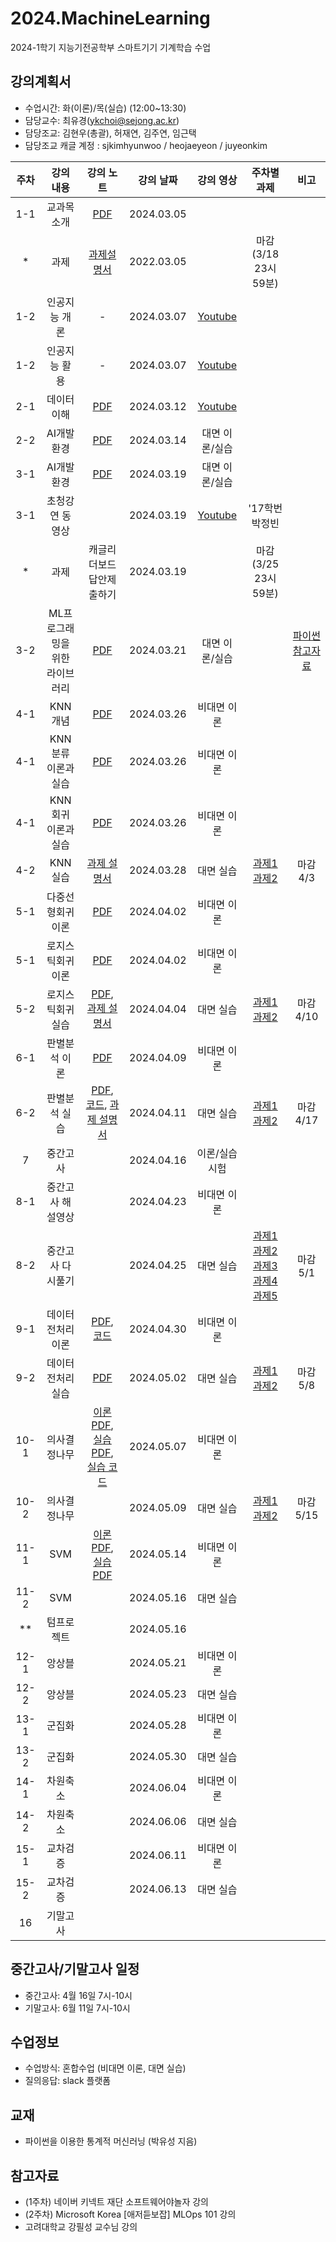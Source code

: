 # 2024.MachineLearning
2024-1학기 지능기전공학부 스마트기기 기계학습 수업


## 강의계획서
- 수업시간: 화(이론)/목(실습) (12:00~13:30) 
- 담당교수: 최유경(ykchoi@sejong.ac.kr)
- 담당조교: 김현우(총괄), 허재연, 김주연, 임근택
- 담당조교 캐글 계정 : sjkimhyunwoo / heojaeyeon / juyeonkim

| 주차 | 강의 내용 | 강의 노트 | 강의 날짜 |  강의 영상 | 주차별 과제 | 비고 | 
|:---:|:---:|:---:|:---:|:---:|:---:|:---:|  
| 1-1 | 교과목 소개  | [PDF](https://github.com/sejongresearch/2024.MachineLearning/blob/main/LectureNote/%5B%E1%84%80%E1%85%B5%E1%84%80%E1%85%A8%E1%84%92%E1%85%B5%E1%86%A8%E1%84%89%E1%85%B3%E1%86%B8%5D%5B1%E1%84%8C%E1%85%AE%E1%84%8E%E1%85%A1%5D%20%E1%84%80%E1%85%AA%E1%84%86%E1%85%A9%E1%86%A8%E1%84%89%E1%85%A9%E1%84%80%E1%85%A2%20(2024).pdf) | 2024.03.05 |  |  |  |
| * | 과제 | [과제설명서](https://github.com/sejongresearch/2024.MachineLearning/blob/main/HW/w1p1.md) | 2022.03.05 |  | 마감 (3/18 23시 59분) |  |
| 1-2 | 인공지능 개론 | - | 2024.03.07 | [Youtube](https://youtu.be/PNs8j_HTn38) |  |  |
| 1-2 | 인공지능 활용 | - | 2024.03.07 | [Youtube](https://youtu.be/Y4y8xE99gH4) |  |  |
| 2-1 | 데이터 이해 | [PDF](https://github.com/sejongresearch/2024.MachineLearning/blob/main/LectureNote/%5B%E1%84%80%E1%85%B5%E1%84%80%E1%85%A8%E1%84%92%E1%85%A1%E1%86%A8%E1%84%89%E1%85%B3%E1%86%B8%5D%5B2%E1%84%8C%E1%85%AE%E1%84%8E%E1%85%A1%5D%20%E1%84%83%E1%85%A6%E1%84%8B%E1%85%B5%E1%84%90%E1%85%A5%E1%84%8B%E1%85%B5%E1%84%92%E1%85%A2%20(2024).pdf)| 2024.03.12 | [Youtube](https://youtu.be/8Slytu_QemE) |  |  |
| 2-2 | AI개발환경 | [PDF](https://github.com/sejongresearch/2024.MachineLearning/blob/main/LectureNote/%5B%E1%84%80%E1%85%B5%E1%84%80%E1%85%A8%E1%84%92%E1%85%B5%E1%86%A8%E1%84%89%E1%85%B3%E1%86%B8%5D%5B2%E1%84%8C%E1%85%AE%E1%84%8E%E1%85%A1-2%5D%20AI%E1%84%80%E1%85%A2%E1%84%87%E1%85%A1%E1%86%AF%E1%84%92%E1%85%AA%E1%86%AB%E1%84%80%E1%85%A7%E1%86%BC%20(2024)-0319.pdf) | 2024.03.14 | 대면 이론/실습 |  |  |
| 3-1 | AI개발환경 | [PDF](https://github.com/sejongresearch/2024.MachineLearning/blob/main/LectureNote/%5B%E1%84%80%E1%85%B5%E1%84%80%E1%85%A8%E1%84%92%E1%85%A1%E1%86%A8%E1%84%89%E1%85%B3%E1%86%B8%5D%5B2%E1%84%8C%E1%85%AE%E1%84%8E%E1%85%A1-2%5D%20AI%E1%84%80%E1%85%A2%E1%84%87%E1%85%A1%E1%86%AF%E1%84%92%E1%85%AA%E1%86%AB%E1%84%80%E1%85%A7%E1%86%BC%20(2024)-0319.pdf) | 2024.03.19 | 대면 이론/실습 |  | |
| 3-1 | 초청강연 동영상 |  | 2024.03.19 | [Youtube](https://www.youtube.com/watch?v=UXipfbzVkMs) | '17학번 박정빈 |  |
| * | 과제 | 캐글리더보드 답안제출하기 | 2024.03.19 |  | 마감 (3/25 23시 59분) |  |
| 3-2 | ML프로그래밍을 <br> 위한 라이브러리 | [PDF](https://github.com/sejongresearch/2024.MachineLearning/blob/main/LectureNote/%5B%E1%84%80%E1%85%B5%E1%84%80%E1%85%A8%E1%84%92%E1%85%A1%E1%86%A8%E1%84%89%E1%85%B3%E1%86%B8%5D%5B3%E1%84%8C%E1%85%AE%E1%84%8E%E1%85%A1-2%5D%20ML%E1%84%91%E1%85%B3%E1%84%85%E1%85%A9%E1%84%80%E1%85%B3%E1%84%85%E1%85%A2%E1%84%86%E1%85%B5%E1%86%BC%E1%84%8B%E1%85%B3%E1%86%AF%20%E1%84%8B%E1%85%B1%E1%84%92%E1%85%A1%E1%86%AB%20%E1%84%85%E1%85%A1%E1%84%8B%E1%85%B5%E1%84%87%E1%85%B3%E1%84%85%E1%85%A5%E1%84%85%E1%85%B5%20(2024).pdf) | 2024.03.21 | 대면 이론/실습 |  | [파이썬 참고자료](https://wikidocs.net/book/1) |
| 4-1 | KNN 개념 | [PDF](https://github.com/sejongresearch/2024.MachineLearning/blob/main/LectureNote/%5B%EA%B8%B0%EA%B3%84%ED%95%99%EC%8A%B5%5D%5B4%EC%A3%BC%EC%B0%A8%5D%20KNN%20%EA%B0%9C%EB%85%90.pdf) | 2024.03.26 | 비대면 이론 |  |  |
| 4-1 | KNN 분류 이론과 실습 | [PDF](https://github.com/sejongresearch/2024.MachineLearning/blob/main/LectureNote/%5B%EA%B8%B0%EA%B3%84%ED%95%99%EC%8A%B5%5D%5B4%EC%A3%BC%EC%B0%A8%5D%20KNN%20%EB%B6%84%EB%A5%98%20%EC%9D%B4%EB%A1%A0%20%EB%B0%8F%20%EC%8B%A4%EC%8A%B5.pdf) | 2024.03.26 | 비대면 이론 |  |  |
| 4-1 | KNN 회귀 이론과 실습 | [PDF](https://github.com/sejongresearch/2024.MachineLearning/blob/main/LectureNote/%5B%EA%B8%B0%EA%B3%84%ED%95%99%EC%8A%B5%5D%5B4%EC%A3%BC%EC%B0%A8%5D%20KNN%20%ED%9A%8C%EA%B7%80%20%EC%9D%B4%EB%A1%A0%20%EB%B0%8F%20%EC%8B%A4%EC%8A%B5.pdf) | 2024.03.26 | 비대면 이론 |  |  |
| 4-2 | KNN 실습 | [과제 설명서](https://github.com/sejongresearch/2024.MachineLearning/blob/main/HW/4%EC%A3%BC%EC%B0%A8/Readme.md) | 2024.03.28 |  대면 실습 | [과제1](https://www.kaggle.com/t/34a771f509214ff2b1d9e2d9ef15b2ce) <br> [과제2](https://www.kaggle.com/t/ef1c4106e0d74555aea23c6b87de0a0f)  | 마감 4/3  |
| 5-1 | 다중선형회귀 이론  | [PDF](https://github.com/sejongresearch/2024.MachineLearning/blob/main/LectureNote/%5B%EA%B8%B0%EA%B3%84%ED%95%99%EC%8A%B5%5D%5B5%EC%A3%BC%EC%B0%A8%5D%20%EB%8B%A4%EC%A4%91%EC%84%A0%ED%98%95%ED%9A%8C%EA%B7%80%20%EC%9D%B4%EB%A1%A0.pdf) | 2024.04.02 | 비대면 이론 |  |  |
| 5-1 | 로지스틱회귀 이론  | [PDF](https://github.com/sejongresearch/2024.MachineLearning/blob/main/LectureNote/%5B%EA%B8%B0%EA%B3%84%ED%95%99%EC%8A%B5%5D%5B5%EC%A3%BC%EC%B0%A8%5D%20%EB%A1%9C%EC%A7%80%EC%8A%A4%ED%8B%B1%ED%9A%8C%EA%B7%80%20%EC%9D%B4%EB%A1%A0.pdf) | 2024.04.02 | 비대면 이론 |  |  |
| 5-2 | 로지스틱회귀 실습 | [PDF](https://github.com/sejongresearch/2024.MachineLearning/blob/main/LectureNote/%5B%EA%B8%B0%EA%B3%84%ED%95%99%EC%8A%B5%5D%5B5%EC%A3%BC%EC%B0%A8%5D%20%EB%A1%9C%EC%A7%80%EC%8A%A4%ED%8B%B1%ED%9A%8C%EA%B7%80%20%EC%8B%A4%EC%8A%B5.pdf), [과제 설명서](https://github.com/sejongresearch/2024.MachineLearning/tree/main/HW/5%EC%A3%BC%EC%B0%A8) | 2024.04.04 |  대면 실습 | [과제1](https://www.kaggle.com/t/82b1c957d21448dba3515fc0497bafdc) <br> [과제2](https://www.kaggle.com/t/661d7c27a2004b66b031277b6a7011a9) | 마감 4/10 |
| 6-1 | 판별분석 이론  | [PDF](https://github.com/sejongresearch/2024.MachineLearning/blob/main/LectureNote/%5B%EA%B8%B0%EA%B3%84%ED%95%99%EC%8A%B5%5D%5B6%EC%A3%BC%EC%B0%A8%5D%20%ED%8C%90%EB%B3%84%EB%B6%84%EC%84%9D%20%EC%9D%B4%EB%A1%A0.pdf) | 2024.04.09 | 비대면 이론 |  |  |
| 6-2 | 판별분석 실습 | [PDF](https://github.com/sejongresearch/2024.MachineLearning/blob/main/LectureNote/%5B%EA%B8%B0%EA%B3%84%ED%95%99%EC%8A%B5%5D%5B6%EC%A3%BC%EC%B0%A8%5D%20%ED%8C%90%EB%B3%84%EB%B6%84%EC%84%9D%20%EC%8B%A4%EC%8A%B5.pdf), [코드](https://www.kaggle.com/code/yukyungchoi/2022-ml-w6), [과제 설명서](https://github.com/sejongresearch/2024.MachineLearning/tree/main/HW/6%EC%A3%BC%EC%B0%A8) | 2024.04.11 |  대면 실습 | [과제1](https://www.kaggle.com/t/f1aadcf18148472ab48468bd1381a8de) <br> [과제2](https://www.kaggle.com/t/16f8702bc1d84aed9eba8af1318e574a) |마감 4/17 |
| 7 | 중간고사  |  | 2024.04.16 | 이론/실습 시험 |  |  |
| 8-1 | 중간고사 해설영상  |  | 2024.04.23 | 비대면 이론 |  |  |
| 8-2 | 중간고사 다시풀기 |  | 2024.04.25 |  대면 실습 | [과제1](https://www.kaggle.com/competitions/2024-ml-midterm-p1-re) <br> [과제2](https://www.kaggle.com/competitions/2024-ml-midterm-p2-re) <br> [과제3](https://www.kaggle.com/competitions/2024-ml-midterm-p3-re) <br> [과제4](https://www.kaggle.com/competitions/2024-ml-midterm-p4-re) <br> [과제5](https://www.kaggle.com/competitions/2024-ml-midterm-p5-re)| 마감 5/1 |
| 9-1 | 데이터 전처리 이론  | [PDF](https://github.com/sejongresearch/2024.MachineLearning/blob/main/LectureNote/%5B%EA%B8%B0%EA%B3%84%ED%95%99%EC%8A%B5%5D%5B9%EC%A3%BC%EC%B0%A8%5D%EB%8D%B0%EC%9D%B4%ED%84%B0%EC%A0%84%EC%B2%98%EB%A6%AC%20%EC%9D%B4%EB%A1%A0.pdf), [코드](https://github.com/sejongresearch/2024.MachineLearning/blob/main/LectureNote/%5B%EA%B8%B0%EA%B3%84%ED%95%99%EC%8A%B5%5D%5B9%EC%A3%BC%EC%B0%A8%5D%EB%8D%B0%EC%9D%B4%ED%84%B0%EC%A0%84%EC%B2%98%EB%A6%AC%20%EC%9D%B4%EB%A1%A0.ipynb) | 2024.04.30 | 비대면 이론 |  |  |
| 9-2 | 데이터 전처리 실습 | [PDF](https://github.com/sejongresearch/2024.MachineLearning/blob/main/LectureNote/%5B%E1%84%80%E1%85%B5%E1%84%80%E1%85%A8%E1%84%92%E1%85%A1%E1%86%A8%E1%84%89%E1%85%B3%E1%86%B8%5D%5B9%E1%84%8C%E1%85%AE%E1%84%8E%E1%85%A1%5D%20%E1%84%8C%E1%85%A5%E1%86%AB%E1%84%8E%E1%85%A5%E1%84%85%E1%85%B5%20%E1%84%89%E1%85%B5%E1%86%AF%E1%84%89%E1%85%B3%E1%86%B8.pdf) | 2024.05.02 |  대면 실습 | [과제1](https://www.kaggle.com/competitions/2024-ml-w9p1/overview) <br> [과제2](https://www.kaggle.com/competitions/2024-ml-w9p2/overview) | 마감 5/8 |
| 10-1 | 의사결정나무 | [이론 PDF](https://github.com/sejongresearch/2024.MachineLearning/blob/main/LectureNote/%EA%B8%B0%EA%B3%84%ED%95%99%EC%8A%B5%5D%5B10%EC%A3%BC%EC%B0%A8%5D%20%EC%9D%98%EC%82%AC%EA%B2%B0%EC%A0%95%EB%82%98%EB%AC%B4_%EC%9D%B4%EB%A1%A0.pdf), [실습 PDF](https://github.com/sejongresearch/2024.MachineLearning/blob/main/LectureNote/%EA%B8%B0%EA%B3%84%ED%95%99%EC%8A%B5%5D%5B10%EC%A3%BC%EC%B0%A8%5D%20%EC%9D%98%EC%82%AC%EA%B2%B0%EC%A0%95%EB%82%98%EB%AC%B4_%EC%8B%A4%EC%8A%B5.pdf), [실습 코드](https://github.com/sejongresearch/2024.MachineLearning/blob/main/LectureNote/%5B%EA%B8%B0%EA%B3%84%ED%95%99%EC%8A%B5%5D%5B10%EC%A3%BC%EC%B0%A8%5D%EC%9D%98%EC%82%AC%EA%B2%B0%EC%A0%95%EB%82%98%EB%AC%B4_%EC%8B%A4%EC%8A%B5%EC%BD%94%EB%93%9C.ipynb) | 2024.05.07 |  비대면 이론 |  |  |
| 10-2 | 의사결정나무 |  | 2024.05.09 |  대면 실습 | [과제1](https://www.kaggle.com/competitions/2024-ml-w10p1) <br> [과제2](https://www.kaggle.com/competitions/2024-ml-w10p2) | 마감 5/15 |
| 11-1 | SVM | [이론 PDF](https://github.com/sejongresearch/2024.MachineLearning/blob/main/LectureNote/%5B%EA%B8%B0%EA%B3%84%ED%95%99%EC%8A%B5%5D%5B11%EC%A3%BC%EC%B0%A8%5D%20SVM_%EC%9D%B4%EB%A1%A0.pdf), [실습 PDF](https://github.com/sejongresearch/2024.MachineLearning/blob/main/LectureNote/%5B%EA%B8%B0%EA%B3%84%ED%95%99%EC%8A%B5%5D%5B11%EC%A3%BC%EC%B0%A8%5D%20SVM_%EC%8B%A4%EC%8A%B5.pdf) | 2024.05.14 |  비대면 이론 |  |  |
| 11-2 | SVM |  | 2024.05.16 |  대면 실습 |  |  |
| ** | 텀프로젝트 |  | 2024.05.16 |  |  |  |
| 12-1 | 앙상블 |  | 2024.05.21 |  비대면 이론 |  |  |
| 12-2 | 앙상블 |  | 2024.05.23 |  대면 실습 |  |  |
| 13-1 | 군집화 |  | 2024.05.28 |  비대면 이론 |  |  |
| 13-2 | 군집화 |  | 2024.05.30 |  대면 실습 |  |  |
| 14-1 | 차원축소 |  | 2024.06.04 |  비대면 이론 |  |  |
| 14-2 | 차원축소 |  | 2024.06.06 |  대면 실습 |  |  |
| 15-1 | 교차검증 |  | 2024.06.11 |  비대면 이론 |  |  |
| 15-2 | 교차검증 |  | 2024.06.13 |  대면 실습 |  |  |
| 16 | 기말고사 |  |  |  |  |  |






## 중간고사/기말고사 일정
- 중간고사: 4월 16일 7시-10시 
- 기말고사: 6월 11일 7시-10시


## 수업정보
- 수업방식: 혼합수업 (비대면 이론, 대면 실습) 
- 질의응답: slack 플랫폼


## 교재
- 파이썬을 이용한 통계적 머신러닝 (박유성 지음)



## 참고자료
- (1주차) 네이버 키넥트 재단 소프트웨어야놀자 강의
- (2주차) Microsoft Korea [애저듣보잡] MLOps 101 강의
- 고려대학교 강필성 교수님 강의
